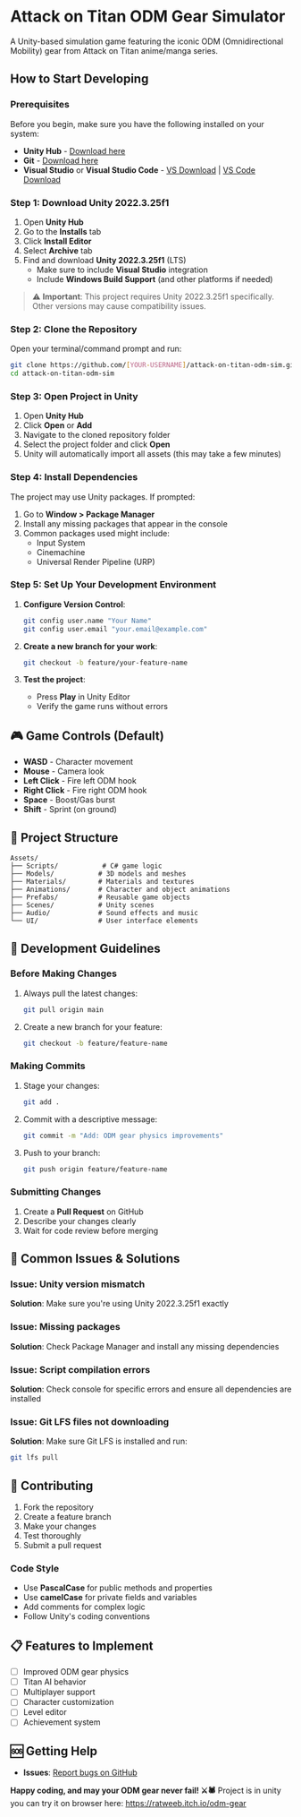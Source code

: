 


# Attack on Titan ODM Gear Simulator 

A Unity-based simulation game featuring the iconic ODM (Omnidirectional Mobility) gear from Attack on Titan anime/manga series.

##  How to Start Developing

### Prerequisites

Before you begin, make sure you have the following installed on your system:

- **Unity Hub** - [Download here](https://unity.com/download)
- **Git** - [Download here](https://git-scm.com/downloads)
- **Visual Studio** or **Visual Studio Code** - [VS Download](https://visualstudio.microsoft.com/) | [VS Code Download](https://code.visualstudio.com/)

### Step 1: Download Unity 2022.3.25f1

1. Open **Unity Hub**
2. Go to the **Installs** tab
3. Click **Install Editor**
4. Select **Archive** tab
5. Find and download **Unity 2022.3.25f1** (LTS)
   - Make sure to include **Visual Studio** integration
   - Include **Windows Build Support** (and other platforms if needed)

> ⚠️ **Important**: This project requires Unity 2022.3.25f1 specifically. Other versions may cause compatibility issues.

### Step 2: Clone the Repository

Open your terminal/command prompt and run:

```bash
git clone https://github.com/[YOUR-USERNAME]/attack-on-titan-odm-sim.git
cd attack-on-titan-odm-sim
```

### Step 3: Open Project in Unity

1. Open **Unity Hub**
2. Click **Open** or **Add**
3. Navigate to the cloned repository folder
4. Select the project folder and click **Open**
4. Unity will automatically import all assets (this may take a few minutes)

### Step 4: Install Dependencies

The project may use Unity packages. If prompted:

1. Go to **Window > Package Manager**
2. Install any missing packages that appear in the console
3. Common packages used might include:
   - Input System
   - Cinemachine
   - Universal Render Pipeline (URP)

### Step 5: Set Up Your Development Environment

1. **Configure Version Control**:
   ```bash
   git config user.name "Your Name"
   git config user.email "your.email@example.com"
   ```

2. **Create a new branch for your work**:
   ```bash
   git checkout -b feature/your-feature-name
   ```

3. **Test the project**:
   - Press **Play** in Unity Editor
   - Verify the game runs without errors

## 🎮 Game Controls (Default)

- **WASD** - Character movement
- **Mouse** - Camera look
- **Left Click** - Fire left ODM hook
- **Right Click** - Fire right ODM hook
- **Space** - Boost/Gas burst
- **Shift** - Sprint (on ground)

## 📁 Project Structure

```
Assets/
├── Scripts/           # C# game logic
├── Models/           # 3D models and meshes
├── Materials/        # Materials and textures
├── Animations/       # Character and object animations
├── Prefabs/          # Reusable game objects
├── Scenes/           # Unity scenes
├── Audio/            # Sound effects and music
└── UI/               # User interface elements
```

## 🔧 Development Guidelines

### Before Making Changes

1. Always pull the latest changes:
   ```bash
   git pull origin main
   ```

2. Create a new branch for your feature:
   ```bash
   git checkout -b feature/feature-name
   ```

### Making Commits

1. Stage your changes:
   ```bash
   git add .
   ```

2. Commit with a descriptive message:
   ```bash
   git commit -m "Add: ODM gear physics improvements"
   ```

3. Push to your branch:
   ```bash
   git push origin feature/feature-name
   ```

### Submitting Changes

1. Create a **Pull Request** on GitHub
2. Describe your changes clearly
3. Wait for code review before merging

## 🐛 Common Issues & Solutions

### Issue: Unity version mismatch
**Solution**: Make sure you're using Unity 2022.3.25f1 exactly

### Issue: Missing packages
**Solution**: Check Package Manager and install any missing dependencies

### Issue: Script compilation errors
**Solution**: Check console for specific errors and ensure all dependencies are installed

### Issue: Git LFS files not downloading
**Solution**: Make sure Git LFS is installed and run:
```bash
git lfs pull
```

## 🤝 Contributing

1. Fork the repository
2. Create a feature branch
3. Make your changes
4. Test thoroughly
5. Submit a pull request

### Code Style

- Use **PascalCase** for public methods and properties
- Use **camelCase** for private fields and variables
- Add comments for complex logic
- Follow Unity's coding conventions

## 📋 Features to Implement

- [ ] Improved ODM gear physics
- [ ] Titan AI behavior
- [ ] Multiplayer support
- [ ] Character customization
- [ ] Level editor
- [ ] Achievement system

## 🆘 Getting Help

- **Issues**: [Report bugs on GitHub](https://github.com/maxsunc/ODM-Gear-Simulation/issues)

**Happy coding, and may your ODM gear never fail! ⚔️🕷️**
Project is in unity you can try it on browser here: <a>https://ratweeb.itch.io/odm-gear
